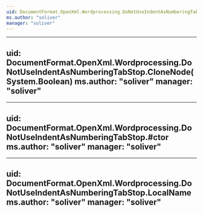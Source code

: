 ```yaml
---
uid: DocumentFormat.OpenXml.Wordprocessing.DoNotUseIndentAsNumberingTabStop
ms.author: "soliver"
manager: "soliver"
---
```


---
uid: DocumentFormat.OpenXml.Wordprocessing.DoNotUseIndentAsNumberingTabStop.CloneNode(System.Boolean)
ms.author: "soliver"
manager: "soliver"
---

---
uid: DocumentFormat.OpenXml.Wordprocessing.DoNotUseIndentAsNumberingTabStop.#ctor
ms.author: "soliver"
manager: "soliver"
---

---
uid: DocumentFormat.OpenXml.Wordprocessing.DoNotUseIndentAsNumberingTabStop.LocalName
ms.author: "soliver"
manager: "soliver"
---
